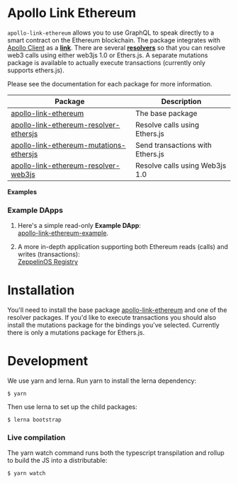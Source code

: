 # Apollo Link Ethereum

`apollo-link-ethereum` allows you to use GraphQL to speak directly to a smart contract on the Ethereum blockchain.  The package integrates with [Apollo Client](https://www.apollographql.com/docs/tutorial/client.html#apollo-client-setup) as a **[link](https://www.apollographql.com/docs/link/)**.  There are several **[resolvers](https://www.apollographql.com/docs/graphql-tools/resolvers.html#Resolver-map)** so that you can resolve web3 calls using either web3js 1.0 or Ethers.js.  A separate mutations package is available to actually execute transactions (currently only supports ethers.js).

Please see the documentation for each package for more information.

| Package | Description |
| --- | --- |
| [apollo-link-ethereum](./packages/apollo-link-ethereum) | The base package |
| [apollo-link-ethereum-resolver-ethersjs](./packages/apollo-link-ethereum-resolver-ethersjs) | Resolve calls using Ethers.js |
| [apollo-link-ethereum-mutations-ethersjs](./packages/apollo-link-ethereum-mutations-ethersjs) | Send transactions with Ethers.js |
| [apollo-link-ethereum-resolver-web3js](./packages/apollo-link-ethereum-resolver-web3js) | Resolve calls using Web3js 1.0 |

**Examples**

### Example DApps

1. Here's a simple read-only **Example DApp**:
<br />[apollo-link-ethereum-example](https://github.com/DeltaCamp/apollo-link-ethereum-example).  

2. A more in-depth application supporting both Ethereum reads (calls) and writes (transactions):
<br />[ZeppelinOS Registry](https://github.com/zeppelinos/zos-registry)

# Installation

You'll need to install the base package [apollo-link-ethereum](./packages/apollo-link-ethereum/README.md) and one of the resolver packages.  If you'd like to execute transactions you should also install the mutations package for the bindings you've selected.  Currently there is only a mutations package for Ethers.js.

# Development

We use yarn and lerna. Run yarn to install the lerna dependency:

`$ yarn`

Then use lerna to set up the child packages:

`$ lerna bootstrap`

### Live compilation

The yarn watch command runs both the typescript transpilation and rollup to build the JS into a distributable:

```
$ yarn watch
```
